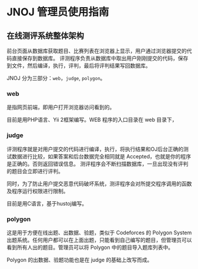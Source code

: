 JNOJ 管理员使用指南
=================

## 在线测评系统整体架构

前台页面从数据库获取题目、比赛列表在浏览器上显示，用户通过浏览器提交的代码直接保存到数据库。 评测程序负责从数据库中取出用户刚刚提交的代码，保存到文件，然后编译，执行，评判，最后将评判结果写回数据库。

JNOJ 分为三部分：`web`，`judge`, `polygon`。

### web

是指网页前端，即用户打开浏览器访问看到的。

目前是用PHP语言、Yii 2框架编写。WEB 程序的入口目录在 web 目录下，

### judge

评测程序就是对用户提交的代码进行编译，执行，将执行结果和OJ后台正确的测试数据进行比较，如果答案和后台数据完全相同就是 Accepted，也就是你的程序是正确的。否则返回错误信息。 测评程序会不断扫描数据库，一旦出现没有评判的题目会立即进行评判。

同时，为了防止用户提交恶意代码破坏系统，测评程序会对所提交程序调用的函数及程序运行权限进行限制。

目前是用C语言，基于hustoj编写。

### polygon

这是用于方便在线出题、出数据、验题，类似于 Codeforces 的 Polygon System 出题系统。任何用户都可以在上面出题，只能看到自己编写的题目，但管理员可以看到所有人出的题目。管理员可以将 Polygon 中的题目导入题库列表中。

Polygon 的出数据、验题功能也是在 judge 的基础上改写而成。
